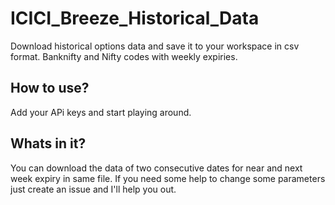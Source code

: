 # ICICI_Breeze_Historical_Data
Download historical options data and save it to your workspace in csv format. Banknifty and Nifty codes with weekly expiries.

## How to use?
Add your APi keys and start playing around.

## Whats in it?
You can download the data of two consecutive dates for near and next week expiry in same file. If you need some help to change some parameters just create an issue and I'll help you out.
